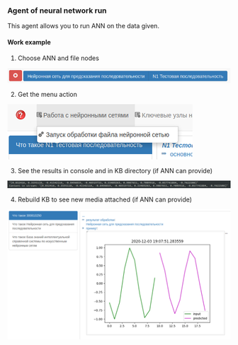 ### Agent of neural network run

This agent allows you to run ANN on the data given.

#### Work example

1. Choose ANN and file nodes

![](images/1.PNG)

2. Get the menu action

![](images/2.PNG)


3. See the results in console and in KB directory (if ANN can provide)

![](images/3.PNG)


4. Rebuild KB to see new media attached (if ANN can provide)

![](images/4.PNG)
